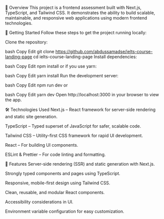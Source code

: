📄 Overview
This project is a frontend assessment built with Next.js, TypeScript, and Tailwind CSS. It demonstrates the ability to build scalable, maintainable, and responsive web applications using modern frontend technologies.

🚀 Getting Started
Follow these steps to get the project running locally:

Clone the repository:

bash
Copy
Edit
git clone https://github.com/abdussamadse/ielts-course-landing-page
cd ielts-course-landing-page
Install dependencies:

bash
Copy
Edit
npm install
or if you use yarn:

bash
Copy
Edit
yarn install
Run the development server:

bash
Copy
Edit
npm run dev
or

bash
Copy
Edit
yarn dev
Open http://localhost:3000 in your browser to view the app.

🛠️ Technologies Used
Next.js – React framework for server-side rendering and static site generation.

TypeScript – Typed superset of JavaScript for safer, scalable code.

Tailwind CSS – Utility-first CSS framework for rapid UI development.

React – For building UI components.

ESLint & Prettier – For code linting and formatting.

📌 Features
Server-side rendering (SSR) and static generation with Next.js.

Strongly typed components and pages using TypeScript.

Responsive, mobile-first design using Tailwind CSS.

Clean, reusable, and modular React components.

Accessibility considerations in UI.

Environment variable configuration for easy customization.
